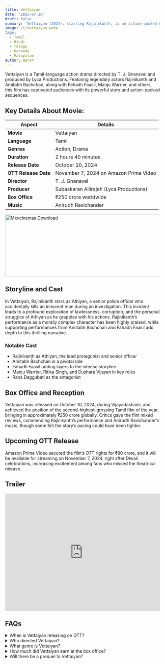 ```yaml
---
title: Vettaiyan
date: '2025-07-20'
draft: false
summary: 'Vettaiyan (2024), starring Rajinikanth, is an action-packed drama exploring justice and redemption.'
image: /i/vettaiyan.webp
tags:
  - Tamil
  - Hindi
  - Telugu
  - Kannada
  - Malayalam
author: Harsh
---
```


Vettaiyan is a Tamil-language action drama directed by T. J. Gnanavel and produced by Lyca Productions. Featuring legendary actors Rajinikanth and Amitabh Bachchan, along with Fahadh Faasil, Manju Warrier, and others, this film has captivated audiences with its powerful story and action-packed sequences.

## Key Details About Movie:

| Aspect               | Details                                 |
| -------------------- | --------------------------------------- |
| **Movie**            | Vettaiyan                               |
| **Language**         | Tamil                                   |
| **Genres**           | Action, Drama                           |
| **Duration**         | 2 hours 40 minutes                      |
| **Release Date**     | October 10, 2024                        |
| **OTT Release Date** | November 7, 2024 on Amazon Prime Video  |
| **Director**         | T. J. Gnanavel                          |
| **Producer**         | Subaskaran Allirajah (Lyca Productions) |
| **Box Office**       | ₹250 crore worldwide                    |
| **Music**            | Anirudh Ravichander                     |

<a href="https://www.profitableratecpm.com/vbvpd9w3h?key=32fa8307e0db421fc9459d903b211dae">
  <img src="/mkvcinemas-btn.webp" alt="Mkvcinemas Download" width="600" height="200" loading="lazy">
</a>

## Storyline and Cast

In Vettaiyan, Rajinikanth stars as Athiyan, a senior police officer who accidentally kills an innocent man during an investigation. This incident leads to a profound exploration of lawlessness, corruption, and the personal struggles of Athiyan as he grapples with his actions. Rajinikanth’s performance as a morally complex character has been highly praised, while supporting performances from Amitabh Bachchan and Fahadh Faasil add depth to this thrilling narrative.

### Notable Cast

- Rajinikanth as Athiyan, the lead protagonist and senior officer
- Amitabh Bachchan in a pivotal role
- Fahadh Faasil adding layers to the intense storyline
- Manju Warrier, Ritika Singh, and Dushara Vijayan in key roles
- Rana Daggubati as the antagonist

## Box Office and Reception

Vettaiyan was released on October 10, 2024, during Vijayadashami, and achieved the position of the second-highest-grossing Tamil film of the year, bringing in approximately ₹250 crore globally. Critics gave the film mixed reviews, commending Rajinikanth’s performance and Anirudh Ravichander's music, though some felt the story’s pacing could have been tighter.

## Upcoming OTT Release

Amazon Prime Video secured the film’s OTT rights for ₹90 crore, and it will be available for streaming on November 7, 2024, right after Diwali celebrations, increasing excitement among fans who missed the theatrical release.

## Trailer

<iframe width="100%" height="380" src="https://www.youtube.com/embed/NQXE3iJCWNI" title={title} frameborder="0" allow="accelerometer; autoplay; clipboard-write; encrypted-media; gyroscope; picture-in-picture; web-share" referrerpolicy="strict-origin-when-cross-origin" allowfullscreen loading="lazy"></iframe>

## FAQs

<details>
  <summary>When is Vettaiyan releasing on OTT?</summary>
  <p>The film will be available on Amazon Prime Video on November 7, 2024.</p>
</details>

<details>
  <summary>Who directed Vettaiyan?</summary>
  <p>Vettaiyan was directed by T. J. Gnanavel.</p>
</details>

<details>
  <summary>What genre is Vettaiyan?</summary>
  <p>It’s an action drama with intense themes of lawlessness and redemption.</p>
</details>

<details>
  <summary>How much did Vettaiyan earn at the box office?</summary>
  <p>The film earned approximately ₹250 crore globally.</p>
</details>

<details>
  <summary>Will there be a prequel to Vettaiyan?</summary>
  <p>The director has hinted at plans for a prequel focusing on Athiyan’s backstory.</p>
</details>
